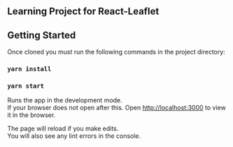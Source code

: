 ## Learning Project for React-Leaflet

## Getting Started

Once cloned you must run the following commands in the project directory:

### `yarn install`
### `yarn start`

Runs the app in the development mode.<br>
If your browser does not open after this. Open [http://localhost:3000](http://localhost:3000) to view it in the browser.

The page will reload if you make edits.<br>
You will also see any lint errors in the console.
